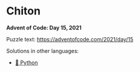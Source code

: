 # Chiton

**Advent of Code: Day 15, 2021**

Puzzle text: <https://adventofcode.com/2021/day/15>

Solutions in other languages:

- [🐍 Python](../../../../python/2021/15_chiton)
